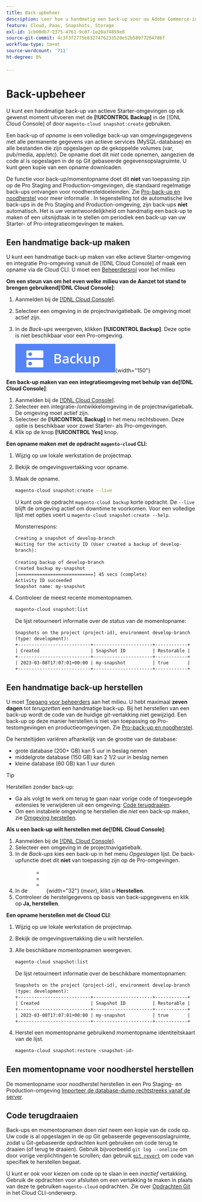 ```yaml
---
title: Back-upbeheer
description: Leer hoe u handmatig een back-up voor uw Adobe Commerce-infrastructuurproject in de cloud kunt maken en herstellen.
feature: Cloud, Paas, Snapshots, Storage
exl-id: 1cb00db7-2375-4761-9c07-1e20a74859e0
source-git-commit: 4c3f3f2775e8327476233520e52b589f7264786f
workflow-type: tm+mt
source-wordcount: '711'
ht-degree: 0%

---
```


# Back-upbeheer

U kunt een handmatige back-up van actieve Starter-omgevingen op elk gewenst moment uitvoeren met de **[!UICONTROL Backup]** in de [!DNL Cloud Console] of door `magento-cloud snapshot:create` gebruiken.

Een back-up of _opname_ is een volledige back-up van omgevingsgegevens met alle permanente gegevens van actieve services (MySQL-database) en alle bestanden die zijn opgeslagen op de gekoppelde volumes (var, pub/media, app/etc). De opname doet dit _niet_ code opnemen, aangezien de code al is opgeslagen in de op Git gebaseerde gegevensopslagruimte. U kunt geen kopie van een opname downloaden.

De functie voor back-up/momentopname doet dit **niet** van toepassing zijn op de Pro Staging and Production-omgevingen, die standaard regelmatige back-ups ontvangen voor noodhersteldoeleinden. Zie [Pro-back-up en noodherstel](../architecture/pro-architecture.md#backup-and-disaster-recovery) voor meer informatie . In tegenstelling tot de automatische live back-ups in de Pro Staging and Production-omgeving, zijn back-ups **niet** automatisch. Het is _uw_ verantwoordelijkheid om handmatig een back-up te maken of een uitsnijdtaak in te stellen om periodiek een back-up van uw Starter- of Pro-integratieomgevingen te maken.

## Een handmatige back-up maken

U kunt een handmatige back-up maken van elke actieve Starter-omgeving en integratie Pro-omgeving vanuit de [!DNL Cloud Console] of maak een opname via de Cloud CLI. U moet een [Beheerdersrol](../project/user-access.md) voor het milieu

**Om een steun van om het even welke milieu van de Aanzet tot stand te brengen gebruikend[!DNL Cloud Console]**:

1. Aanmelden bij de [[!DNL Cloud Console]](https://console.adobecommerce.com).
1. Selecteer een omgeving in de projectnavigatiebalk. De omgeving moet actief zijn.
1. In de _Back-ups_ weergeven, klikken **[!UICONTROL Backup]**. Deze optie is niet beschikbaar voor een Pro-omgeving.

   ![Back-up](../../assets/button-backup.png){width="150"}

**Een back-up maken van een integratieomgeving met behulp van de[!DNL Cloud Console]**:

1. Aanmelden bij de [[!DNL Cloud Console]](https://console.adobecommerce.com).
1. Selecteer een integratie-/ontwikkelomgeving in de projectnavigatiebalk. De omgeving moet actief zijn.
1. Selecteer de **[!UICONTROL Backup]** in het menu rechtsboven. Deze optie is beschikbaar voor zowel Starter- als Pro-omgevingen.
1. Klik op de knop **[!UICONTROL Yes]** knop.

**Een opname maken met de opdracht `magento-cloud` CLI**:

1. Wijzig op uw lokale werkstation de projectmap.
1. Bekijk de omgevingsvertakking voor opname.
1. Maak de opname.

   ```bash
   magento-cloud snapshot:create --live
   ```

   U kunt ook de opdracht `magento-cloud backup` korte opdracht. De `--live` blijft de omgeving actief om downtime te voorkomen. Voor een volledige lijst met opties voert u `magento-cloud snapshot:create --help`.

   Monsterrespons:

   ```terminal
   Creating a snapshot of develop-branch
   Waiting for the activity ID (User created a backup of develop-branch):
   
   Creating backup of develop-branch
   Created backup my-snapshot
   [============================] 45 secs (complete)
   Activity ID succeeded
   Snapshot name: my-snapshot
   ```

1. Controleer de meest recente momentopnamen.

   ```bash
   magento-cloud snapshot:list
   ```

   De lijst retourneert informatie over de status van de momentopname:

   ```terminal
   Snapshots on the project (project-id), environment develop-branch (type: development):
   +---------------------------+----------------------+------------+
   | Created                   | Snapshot ID          | Restorable |
   +---------------------------+----------------------+------------+
   | 2023-03-08T17:07:01+00:00 | my-snapshot          | true       |
   +---------------------------+----------------------+------------+
   ```

## Een handmatige back-up herstellen

U moet [Toegang voor beheerders](../project/user-access.md) aan het milieu. U hebt maximaal **zeven dagen** tot _terugzetten_ een handmatige back-up. Bij het herstellen van een back-up wordt de code van de huidige git-vertakking niet gewijzigd. Een back-up op deze manier herstellen is niet van toepassing op Pro-testomgevingen en productieomgevingen. Zie [Pro-back-up en noodherstel](../architecture/pro-architecture.md#backup-and-disaster-recovery).

De hersteltijden variëren afhankelijk van de grootte van de database:

- grote database (200+ GB) kan 5 uur in beslag nemen
- middelgrote database (150 GB) kan 2 1/2 uur in beslag nemen
- kleine database (60 GB) kan 1 uur duren

>[!TIP]
>
>Herstellen zonder back-up:
>
>- Ga als volgt te werk om terug te gaan naar vorige code of toegevoegde extensies te verwijderen uit een omgeving: [Code terugdraaien](#roll-back-code).
>- Om een instabiele omgeving te herstellen die _niet_ een back-up maken, zie [Omgeving herstellen](../development/restore-environment.md).

**Als u een back-up wilt herstellen met de[!DNL Cloud Console]**:

1. Aanmelden bij de [[!DNL Cloud Console]](https://console.adobecommerce.com).
1. Selecteer een omgeving in de projectnavigatiebalk.
1. In de _Back-ups_ kies een back-up in het menu _Opgeslagen_ lijst. De back-upfunctie doet dit **niet** van toepassing zijn op de Pro-omgevingen.
1. In de ![Meer](../../assets/icon-more.png){width="32"} (_meer_), klikt u **Herstellen**.
1. Controleer de herstelgegevens op basis van back-upgegevens en klik op **Ja, herstellen**.

**Een opname herstellen met de Cloud CLI**:

1. Wijzig op uw lokale werkstation de projectmap.
1. Bekijk de omgevingsvertakking die u wilt herstellen.
1. Alle beschikbare momentopnamen weergeven.

   ```bash
   magento-cloud snapshot:list
   ```

   De lijst retourneert informatie over de beschikbare momentopnamen:

   ```terminal
   Snapshots on the project (project-id), environment develop-branch (type: development):
   +---------------------------+----------------------+------------+
   | Created                   | Snapshot ID          | Restorable |
   +---------------------------+----------------------+------------+
   | 2023-03-08T17:07:01+00:00 | my-snapshot          | true       |
   +---------------------------+----------------------+------------+
   ```

1. Herstel een momentopname gebruikend momentopname identiteitskaart van de lijst.

   ```bash
   magento-cloud snapshot:restore <snapshot-id>
   ```

## Een momentopname voor noodherstel herstellen

De momentopname voor noodherstel herstellen in een Pro Staging- en Production-omgeving [Importeer de database-dump rechtstreeks vanaf de server](https://experienceleague.adobe.com/en/docs/commerce-knowledge-base/kb/how-to/restore-a-db-snapshot-from-staging-or-production#meth3).

## Code terugdraaien

Back-ups en momentopnamen doen _niet_ neem een kopie van de code op. Uw code is al opgeslagen in de op Git gebaseerde gegevensopslagruimte, zodat u Git-gebaseerde opdrachten kunt gebruiken om code terug te draaien (of terug te draaien). Gebruik bijvoorbeeld `git log --oneline` om door vorige verplichtingen te scrollen; dan gebruik [`git revert`](https://git-scm.com/docs/git-revert) om code van specifiek te herstellen begaat.

U kunt er ook voor kiezen om code op te slaan in een _inactief_ vertakking. Gebruik de opdrachten voor afsluiten om een vertakking te maken in plaats van deze te gebruiken `magento-cloud` opdrachten. Zie over [Opdrachten Git](../dev-tools/cloud-cli-overview.md#git-commands) in het Cloud CLI-onderwerp.
